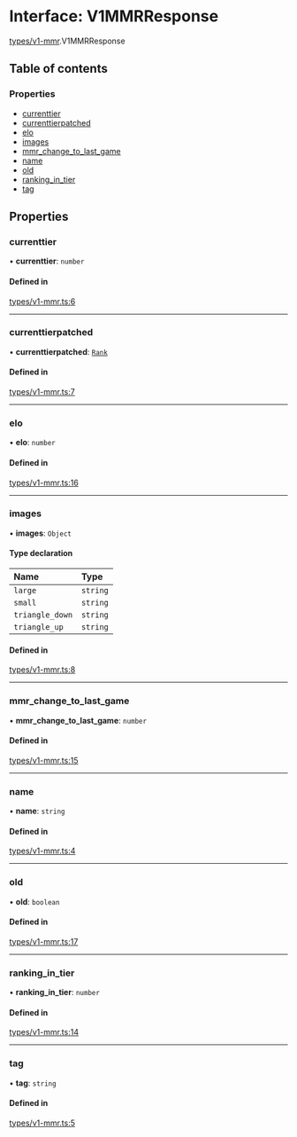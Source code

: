 # Interface: V1MMRResponse

[types/v1-mmr](../modules/types_v1_mmr.md).V1MMRResponse

## Table of contents

### Properties

- [currenttier](types_v1_mmr.V1MMRResponse.md#currenttier)
- [currenttierpatched](types_v1_mmr.V1MMRResponse.md#currenttierpatched)
- [elo](types_v1_mmr.V1MMRResponse.md#elo)
- [images](types_v1_mmr.V1MMRResponse.md#images)
- [mmr\_change\_to\_last\_game](types_v1_mmr.V1MMRResponse.md#mmr_change_to_last_game)
- [name](types_v1_mmr.V1MMRResponse.md#name)
- [old](types_v1_mmr.V1MMRResponse.md#old)
- [ranking\_in\_tier](types_v1_mmr.V1MMRResponse.md#ranking_in_tier)
- [tag](types_v1_mmr.V1MMRResponse.md#tag)

## Properties

### currenttier

• **currenttier**: `number`

#### Defined in

[types/v1-mmr.ts:6](https://github.com/jameslinimk/unofficial-valorant-api/blob/e0f8f42/package/src/types/v1-mmr.ts#L6)

___

### currenttierpatched

• **currenttierpatched**: [`Rank`](../modules/types_general.md#rank)

#### Defined in

[types/v1-mmr.ts:7](https://github.com/jameslinimk/unofficial-valorant-api/blob/e0f8f42/package/src/types/v1-mmr.ts#L7)

___

### elo

• **elo**: `number`

#### Defined in

[types/v1-mmr.ts:16](https://github.com/jameslinimk/unofficial-valorant-api/blob/e0f8f42/package/src/types/v1-mmr.ts#L16)

___

### images

• **images**: `Object`

#### Type declaration

| Name | Type |
| :------ | :------ |
| `large` | `string` |
| `small` | `string` |
| `triangle_down` | `string` |
| `triangle_up` | `string` |

#### Defined in

[types/v1-mmr.ts:8](https://github.com/jameslinimk/unofficial-valorant-api/blob/e0f8f42/package/src/types/v1-mmr.ts#L8)

___

### mmr\_change\_to\_last\_game

• **mmr\_change\_to\_last\_game**: `number`

#### Defined in

[types/v1-mmr.ts:15](https://github.com/jameslinimk/unofficial-valorant-api/blob/e0f8f42/package/src/types/v1-mmr.ts#L15)

___

### name

• **name**: `string`

#### Defined in

[types/v1-mmr.ts:4](https://github.com/jameslinimk/unofficial-valorant-api/blob/e0f8f42/package/src/types/v1-mmr.ts#L4)

___

### old

• **old**: `boolean`

#### Defined in

[types/v1-mmr.ts:17](https://github.com/jameslinimk/unofficial-valorant-api/blob/e0f8f42/package/src/types/v1-mmr.ts#L17)

___

### ranking\_in\_tier

• **ranking\_in\_tier**: `number`

#### Defined in

[types/v1-mmr.ts:14](https://github.com/jameslinimk/unofficial-valorant-api/blob/e0f8f42/package/src/types/v1-mmr.ts#L14)

___

### tag

• **tag**: `string`

#### Defined in

[types/v1-mmr.ts:5](https://github.com/jameslinimk/unofficial-valorant-api/blob/e0f8f42/package/src/types/v1-mmr.ts#L5)
